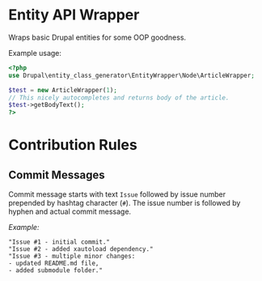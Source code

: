 # Entity API Wrapper

Wraps basic Drupal entities for some OOP goodness.

Example usage:

``` php
<?php
use Drupal\entity_class_generator\EntityWrapper\Node\ArticleWrapper;

$test = new ArticleWrapper(1);
// This nicely autocompletes and returns body of the article.
$test->getBodyText();
?>
```

# Contribution Rules

## Commit Messages

Commit message starts with text `Issue` followed by issue number
prepended by hashtag character (`#`). The issue number is followed by
hyphen and actual commit message.

_Example:_

```
"Issue #1 - initial commit."
"Issue #2 - added xautoload dependency."
"Issue #3 - multiple minor changes:
- updated README.md file,
- added submodule folder."
```
